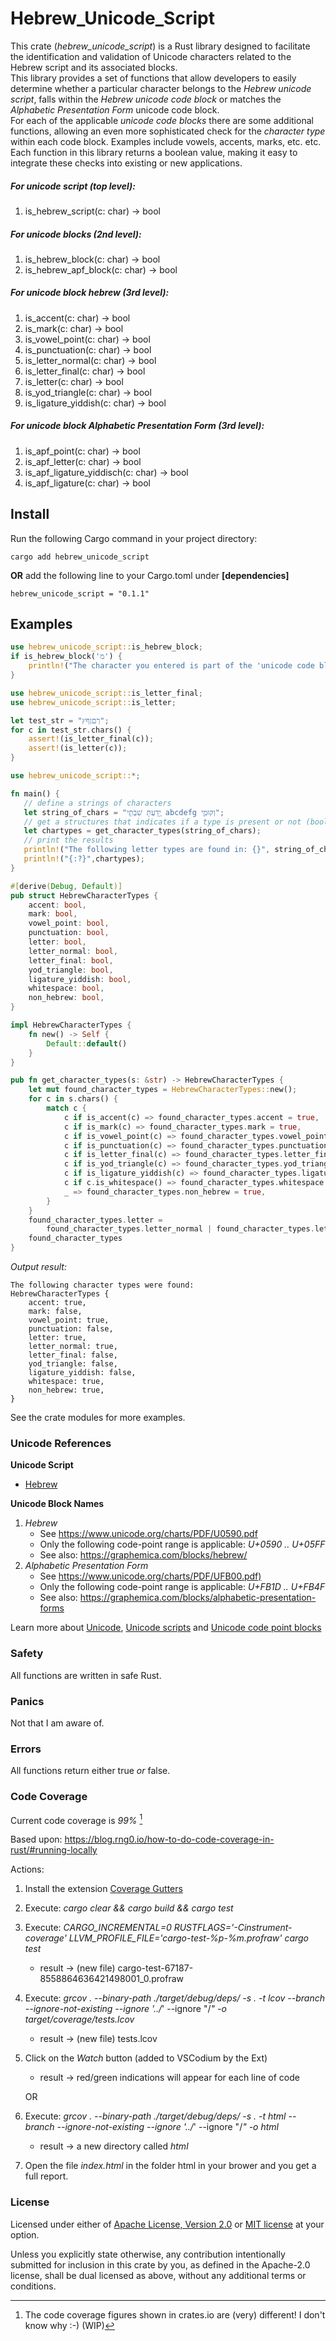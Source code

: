 Hebrew_Unicode_Script
=
This crate (*hebrew_unicode_script*) is a Rust library designed to facilitate the identification and validation of Unicode characters related to the Hebrew script and its associated blocks.   
This library provides a set of functions that allow developers to easily determine whether a particular character belongs to the *Hebrew unicode script*, falls within the *Hebrew unicode code block* or matches the *Alphabetic Presentation Form* unicode code block.   
For each of the applicable *unicode code blocks* there are some additional functions, allowing an even more sophisticated check for the *character type* within each code block. Examples include vowels, accents, marks, etc. etc.  
Each function in this library returns a boolean value, making it easy to integrate these checks into existing or new applications.

##### For unicode script (top level):
1. is_hebrew_script(c: char) -> bool

##### For unicode blocks (2nd level): 
1. is_hebrew_block(c: char) -> bool
2. is_hebrew_apf_block(c: char) -> bool

##### For unicode block *hebrew* (3rd level): 
1. is_accent(c: char) -> bool
2. is_mark(c: char) -> bool
3. is_vowel_point(c: char) -> bool
4. is_punctuation(c: char) -> bool
5. is_letter_normal(c: char) -> bool
6. is_letter_final(c: char) -> bool
7. is_letter(c: char) -> bool
8. is_yod_triangle(c: char) -> bool
9. is_ligature_yiddish(c: char) -> bool

##### For unicode block *Alphabetic Presentation Form* (3rd level): 
1. is_apf_point(c: char) -> bool
2. is_apf_letter(c: char) -> bool
3. is_apf_ligature_yiddisch(c: char) -> bool
4. is_apf_ligature(c: char) -> bool

## Install
Run the following Cargo command in your project directory:
```
cargo add hebrew_unicode_script
```
**OR** add the following line to your Cargo.toml under **[dependencies]**
```
hebrew_unicode_script = "0.1.1"
```

## Examples
```rust
use hebrew_unicode_script::is_hebrew_block;
if is_hebrew_block('מ') {
	println!("The character you entered is part of the 'unicode code block Hebrew'");
}
```
```rust
use hebrew_unicode_script::is_letter_final;
use hebrew_unicode_script::is_letter;

let test_str = "ךםןףץ";
for c in test_str.chars() {
    assert!(is_letter_final(c));
    assert!(is_letter(c));
}
```

```rust
use hebrew_unicode_script::*;

fn main() {
   // define a strings of characters
   let string_of_chars = "יָ֭דַעְתָּ שִׁבְתִּ֣י abcdefg וְקוּמִ֑י";
   // get a structures that indicates if a type is present or not (bool)
   let chartypes = get_character_types(string_of_chars);
   // print the results
   println!("The following letter types are found in: {}", string_of_chars);
   println!("{:?}",chartypes);
}

#[derive(Debug, Default)]
pub struct HebrewCharacterTypes {
    accent: bool,
    mark: bool,
    vowel_point: bool,
    punctuation: bool,
    letter: bool,
    letter_normal: bool,
    letter_final: bool,
    yod_triangle: bool,
    ligature_yiddish: bool,
    whitespace: bool,
    non_hebrew: bool,
}

impl HebrewCharacterTypes {
    fn new() -> Self {
        Default::default()
    }
}

pub fn get_character_types(s: &str) -> HebrewCharacterTypes {
    let mut found_character_types = HebrewCharacterTypes::new();
    for c in s.chars() {
        match c {
            c if is_accent(c) => found_character_types.accent = true,
            c if is_mark(c) => found_character_types.mark = true,
            c if is_vowel_point(c) => found_character_types.vowel_point = true,
            c if is_punctuation(c) => found_character_types.punctuation = true,
            c if is_letter_final(c) => found_character_types.letter_final = true,
            c if is_yod_triangle(c) => found_character_types.yod_triangle = true,
            c if is_ligature_yiddish(c) => found_character_types.ligature_yiddish = true,
            c if c.is_whitespace() => found_character_types.whitespace = true,
            _ => found_character_types.non_hebrew = true,
        }
    }
    found_character_types.letter =
        found_character_types.letter_normal | found_character_types.letter_final;
    found_character_types
}
```

*Output result:*
   
``` text
The following character types were found:
HebrewCharacterTypes {
    accent: true,
    mark: false,
    vowel_point: true,
    punctuation: false,
    letter: true,
    letter_normal: true,
    letter_final: false,
    yod_triangle: false,
    ligature_yiddish: false,
    whitespace: true,
    non_hebrew: true,
}
```
See the crate modules for more examples.

### Unicode References
**Unicode Script**   
- [Hebrew](https://www.charactercodes.net/script/hebr)

**Unicode Block Names**
1. *Hebrew*
    - See <https://www.unicode.org/charts/PDF/U0590.pdf>
     - Only the following code-point range is applicable: *U+0590 .. U+05FF*
    - See also: <https://graphemica.com/blocks/hebrew/>  
2. *Alphabetic Presentation Form*
    - See <https://www.unicode.org/charts/PDF/UFB00.pdf)> 
     - Only the following code-point range is applicable: *U+FB1D .. U+FB4F*
    - See also: <https://graphemica.com/blocks/alphabetic-presentation-forms>  

Learn more about [Unicode](https://www.unicode.org/), [Unicode scripts](https://www.unicode.org/standard/supported.html) and [Unicode code point blocks](https://www.unicode.org/Public/UCD/latest/ucd/Blocks.txt)


### Safety
All functions are written in safe Rust.

### Panics
Not that I am aware of.

### Errors
All functions return either true *or* false.

### Code Coverage

Current code coverage is *99%* [^1]
[^1]: The code coverage figures shown in crates.io are (very) different! I don't know why :-) (WIP)

Based upon:  <https://blog.rng0.io/how-to-do-code-coverage-in-rust/#running-locally>

Actions:
1. Install the extension [Coverage Gutters](https://github.com/ryanluker/vscode-coverage-gutters)
2. Execute: *cargo clear && cargo build && cargo test*
3. Execute: *CARGO_INCREMENTAL=0 RUSTFLAGS='-Cinstrument-coverage' LLVM_PROFILE_FILE='cargo-test-%p-%m.profraw' cargo test*  
   - result -> (new file) cargo-test-67187-8558864636421498001_0.profraw
4. Execute: *grcov . --binary-path ./target/debug/deps/ -s . -t lcov --branch --ignore-not-existing --ignore '../*' --ignore "/*" -o target/coverage/tests.lcov*
   - result -> (new file) tests.lcov
5. Click on the *Watch* button (added to VSCodium by the Ext)
   - result -> red/green indications will appear for each line of code
   
   OR 

4. Execute: *grcov . --binary-path ./target/debug/deps/ -s . -t html --branch --ignore-not-existing --ignore '../*' --ignore "/*" -o html*
   - result -> a new directory called *html*
5. Open the file *index.html* in the folder html in your brower and you get a full report.

### License
Licensed under either of <a href="LICENSE-APACHE">Apache License, Version
2.0</a> or <a href="LICENSE-MIT">MIT license</a> at your option.

Unless you explicitly state otherwise, any contribution intentionally submitted
for inclusion in this crate by you, as defined in the Apache-2.0 license, shall
be dual licensed as above, without any additional terms or conditions.
